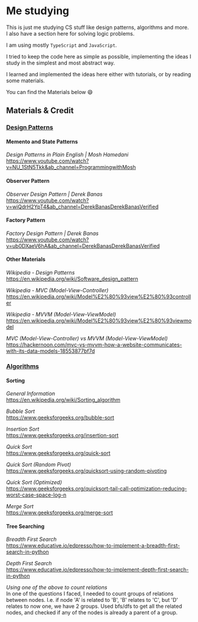 # Me studying

This is just me studying CS stuff like design patterns, algorithms and more.<br>
I also have a section here for solving logic problems.

I am using mostly `TypeScript` and `JavaScript`.

I tried to keep the code here as simple as possible, implementing the ideas I study in the simplest and most abstract way.

I learned and implemented the ideas here either with tutorials, or by reading some materials.

You can find the Materials below :smile:

## Materials & Credit

### <u>Design Patterns</u>

#### <b>Memento and State Patterns</b>

<i>Design Patterns in Plain English | Mosh Hamedani</i><br>
https://www.youtube.com/watch?v=NU_1StN5Tkk&ab_channel=ProgrammingwithMosh

#### <b>Observer Pattern</b>

<i>Observer Design Pattern | Derek Banas</i><br>
https://www.youtube.com/watch?v=wiQdrH2YpT4&ab_channel=DerekBanasDerekBanasVerified

#### <b>Factory Pattern</b>

<i>Factory Design Pattern | Derek Banas</i><br>
https://www.youtube.com/watch?v=ub0DXaeV6hA&ab_channel=DerekBanasDerekBanasVerified

#### <b>Other Materials</b>

<i>Wikipedia - Design Patterns</i><br>
https://en.wikipedia.org/wiki/Software_design_pattern

<i>Wikipedia - MVC (Model-View-Controller)</i><br>
https://en.wikipedia.org/wiki/Model%E2%80%93view%E2%80%93controller

<i>Wikipedia - MVVM (Model-View-ViewModel)</i><br>
https://en.wikipedia.org/wiki/Model%E2%80%93view%E2%80%93viewmodel

<i>MVC (Model-View-Controller) vs MVVM (Model-View-ViewModel)</i><br>
https://hackernoon.com/mvc-vs-mvvm-how-a-website-communicates-with-its-data-models-18553877bf7d

### <u>Algorithms</u>

#### <b>Sorting</b>

<i>General Information</i><br>
https://en.wikipedia.org/wiki/Sorting_algorithm

<i>Bubble Sort</i><br>
https://www.geeksforgeeks.org/bubble-sort

<i>Insertion Sort</i><br>
https://www.geeksforgeeks.org/insertion-sort

<i>Quick Sort</i><br>
https://www.geeksforgeeks.org/quick-sort

<i>Quick Sort (Random Pivot)</i><br>
https://www.geeksforgeeks.org/quicksort-using-random-pivoting

<i>Quick Sort (Optimized)</i><br>
https://www.geeksforgeeks.org/quicksort-tail-call-optimization-reducing-worst-case-space-log-n

<i>Merge Sort</i><br>
https://www.geeksforgeeks.org/merge-sort

#### <b>Tree Searching</b>

<i>Breadth First Search</i><br>
https://www.educative.io/edpresso/how-to-implement-a-breadth-first-search-in-python

<i>Depth First Search</i><br>
https://www.educative.io/edpresso/how-to-implement-depth-first-search-in-python

<i>Using one of the above to count relations</i><br>
In one of the questions I faced, I needed to count groups of relations between nodes.
I.e. if node 'A' is related to 'B', 'B' relates to 'C', but 'D' relates to now one, we have 2 groups.
Used bfs/dfs to get all the related nodes, and checked if any of the nodes is already a parent of a group.
